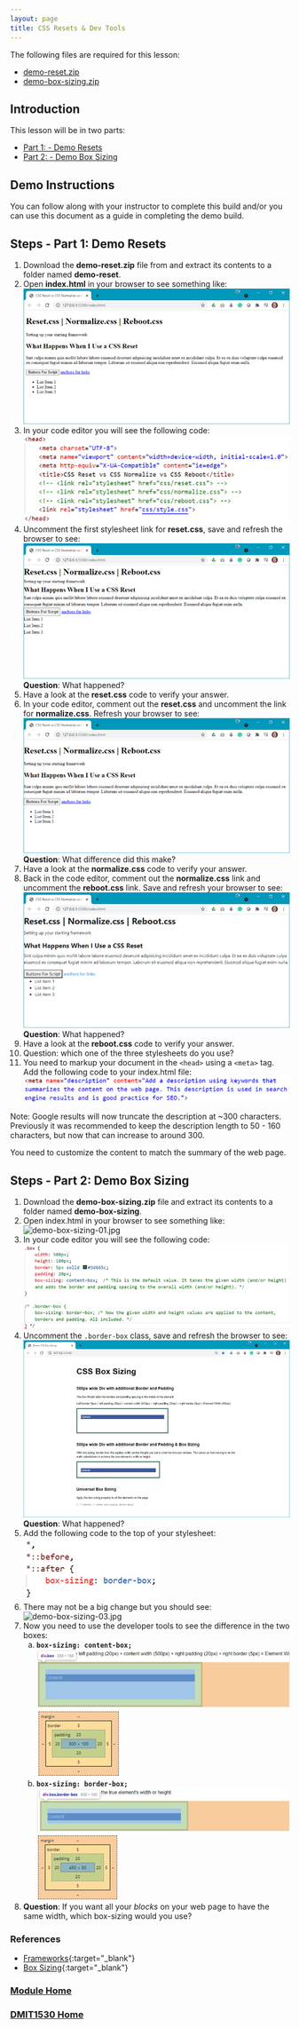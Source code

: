```yaml
---
layout: page
title: CSS Resets & Dev Tools
---
```


The following files are required for this lesson:
* [demo-reset.zip](files/demo-reset.zip)
* [demo-box-sizing.zip](files/demo-box-sizing.zip)

## Introduction
This lesson will be in two parts:
* [Part 1: - Demo Resets](#resets)
* [Part 2: - Demo Box Sizing](#box)

## Demo Instructions
You can follow along with your instructor to complete this build and/or you can use this document as a guide in completing the demo build.

## Steps - <a ID="resets">Part 1</a>: Demo Resets
1.	Download the **demo-reset.zip** file from and extract its contents to a folder named **demo-reset**.
2.	Open **index.html** in your browser to see something like:<br>
![demo-reset-01.jpg](files/demo-reset-01.jpg)
3.	In your code editor you will see the following code:<br>
![reset-index-01.jpg](files/reset-index-01.jpg)
4.	Uncomment the first stylesheet link for **reset.css**, save and refresh the browser to see:<br>
![demo-reset-02.jpg](files/demo-reset-02.jpg)<br>
**Question**: What happened?
5.	Have a look at the **reset.css** code to verify your answer.
6.	In your code editor, comment out the **reset.css** and uncomment the link for **normalize.css**. Refresh your browser to see:<br>
![demo-reset-03.jpg](files/demo-reset-03.jpg)<br>
**Question**: What difference did this make?
7.	Have a look at the **normalize.css** code to verify your answer.
8.	Back in the code editor, comment out the **normalize.css** link and uncomment the **reboot.css** link. Save and refresh your browser to see:<br>
![demo-reset-04.jpg](files/demo-reset-04.jpg)<br>
**Question**: What happened?
9.	Have a look at the **reboot.css** code to verify your answer.
10.	Question: which one of the three stylesheets do you use?
11.	You need to markup your document in the `<head>` using a `<meta>` tag. Add the following code to your index.html file:<br>
![reset-index-02.jpg](files/reset-index-02.jpg)

Note: Google results will now truncate the description at ~300 characters. Previously it was recommended to keep the description length to 50 - 160 characters, but now that can increase to around 300.

You need to customize the content to match the summary of the web page.

## Steps - <a ID="box">Part 2</a>: Demo Box Sizing
1.	Download the **demo-box-sizing.zip** file and extract its contents to a folder named **demo-box-sizing**.
2.	Open index.html in your browser to see something like:<br>
![demo-box-sizing-01.jpg](files/demo-box-sizing-01.jpg)
3.	In your code editor you will see the following code:<br>
![box-css-styles-01.jpg](files/box-css-styles-01.jpg)
4.	Uncomment the `.border-box` class, save and refresh the browser to see:<br>
![box-sizing-02.jpg](files/box-sizing-02.jpg)<br>
**Question**: What happened?
5.	Add the following code to the top of your stylesheet:<br>
![box-css-styles-02.jpg](files/box-css-styles-02.jpg)
6.	There may not be a big change but you should see:<br>
![demo-box-sizing-03.jpg](files/demo-box-sizing-03.jpg)
7.	Now you need to use the developer tools to see the difference in the two boxes:<br>
    <ol type="a">
        <li><b><code>box-sizing: content-box;</code></b><br>
        <img src="files/content-box-01.jpg" alt="content-box-01">
        <img src="files/content-box-02.jpg" alt="content-box-02">
        </li>
        <li><b><code>box-sizing: border-box;</code></b><br>
        <img src="files/border-box-01.jpg" alt="border-box-01">
        <img src="files/border-box-02.jpg" alt="border-box-02">
        </li>
    </ol>
8.	**Question**: If you want all your _blocks_ on your web page to have the same width, which box-sizing would you use?

### References
* [Frameworks](files/dmit1530-week-02-frameworks.pdf){:target="_blank"}
* [Box Sizing](files/dmit1530-week-02-box-sizing.pdf){:target="_blank"}

### [Module Home](../module1.md)
### [DMIT1530 Home](../../)
